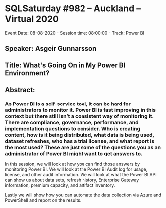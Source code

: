 # SQLSaturday #982 – Auckland – Virtual 2020
Event Date: 08-08-2020 - Session time: 08:00:00 - Track: Power BI
## Speaker: Asgeir Gunnarsson
## Title: What's Going On in My Power BI Environment?
## Abstract:
### As Power BI is a self-service tool, it can be hard for administrators to monitor it. Power BI is fast improving in this context but there still isn’t a consistent way of monitoring it. There are compliance, governance, performance, and implementation questions to consider. Who is creating content, how is it being distributed, what data is being used, dataset refreshes, who has a trial license, and what report is the most used? These are just some of the questions you as an administrator of Power BI might want to get answers to. 

In this session, we will look at how you can find those answers by monitoring Power BI. We will look at the Power BI Audit log for usage, license, and other audit information. We will look at what the Power BI API can show us about data sets, refresh history, Enterprise Gateway information, premium capacity, and artifact inventory. 

Lastly we will show how you can automate the data collection via Azure and PowerShell and report on the results.

